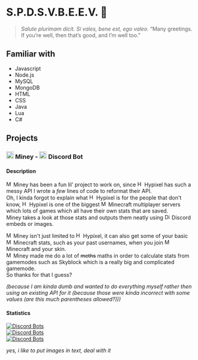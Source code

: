 # **S.P.D.S.V.B.E.E.V. 👋**

> *Salute plurimam dicit. Si vales, bene est, ego valeo.*
> “Many greetings. If you’re well, then that’s good, and I’m well too.”

## **Familiar with**

* Javascript
* Node.js
* MySQL
* MongoDB
* HTML
* CSS
* Java
* Lua
* C#

## Projects

### <img src="https://user-images.githubusercontent.com/63742759/115108337-3a684e80-9f70-11eb-8ddc-62b719ce14a2.png" alt="Miney" height="20ex"/> Miney - <img src="https://user-images.githubusercontent.com/63742759/115107675-ba8cb500-9f6c-11eb-9edd-666840421f55.png" alt="Discord" height="20ex"/> Discord Bot

#### Description
<img src="https://user-images.githubusercontent.com/63742759/115108337-3a684e80-9f70-11eb-8ddc-62b719ce14a2.png" alt="Miney" height="15ex"/> Miney has been a fun lil' project to work on, since <img src="https://user-images.githubusercontent.com/63742759/115108434-b8c4f080-9f70-11eb-88eb-b1b2dc412487.jpg" alt="Hypixel" height="15ex"/> Hypixel has such a messy API I wrote a *few* lines of code to reformat their API.<br> 
Oh, I kinda forgot to explain what <img src="https://user-images.githubusercontent.com/63742759/115108434-b8c4f080-9f70-11eb-88eb-b1b2dc412487.jpg" alt="Hypixel" height="15ex"/> Hypixel is for the people that don't know, <img src="https://user-images.githubusercontent.com/63742759/115108434-b8c4f080-9f70-11eb-88eb-b1b2dc412487.jpg" alt="Hypixel" height="15ex"/> Hypixel is one of the biggest <img src="https://user-images.githubusercontent.com/63742759/115108514-312bb180-9f71-11eb-92fa-8f2144b30cd9.png" alt="Minecraft" height="15ex"/> Minecraft multiplayer servers which lots of games which all have their own stats that are saved.<br>
Miney takes a look at those stats and outputs them neatly using <img src="https://user-images.githubusercontent.com/63742759/115107675-ba8cb500-9f6c-11eb-9edd-666840421f55.png" alt="Discord" height="15ex"/> Discord embeds or images. 

<img src="https://user-images.githubusercontent.com/63742759/115108337-3a684e80-9f70-11eb-8ddc-62b719ce14a2.png" alt="Miney" height="15ex"/> Miney isn't just limited to <img src="https://user-images.githubusercontent.com/63742759/115108434-b8c4f080-9f70-11eb-88eb-b1b2dc412487.jpg" alt="Hypixel" height="15ex"/> Hypixel, it can also get some of your basic <img src="https://user-images.githubusercontent.com/63742759/115108514-312bb180-9f71-11eb-92fa-8f2144b30cd9.png" alt="Minecraft" height="15ex"/> Minecraft stats, such as your past usernames, when you join <img src="https://user-images.githubusercontent.com/63742759/115108514-312bb180-9f71-11eb-92fa-8f2144b30cd9.png" alt="Minecraft" height="15ex"/> Minecraft and your skin.<br>
<img src="https://user-images.githubusercontent.com/63742759/115108337-3a684e80-9f70-11eb-8ddc-62b719ce14a2.png" alt="Miney" height="15ex"/> Miney made me do a lot of ~~meths~~ maths in order to calculate stats from gamemodes such as Skyblock which is a really big and complicated gamemode.<br>
So thanks for that I guess? 

*(because I am kinda dumb and wanted to do everything myself rather then using an existing API for it (because those were kinda incorrect with some values (are this much parentheses allowed?)))* 

#### Statistics
[![Discord Bots](https://top.gg/api/widget/status/780020541117038592.svg)](https://top.gg/bot/780020541117038592)<br>
[![Discord Bots](https://top.gg/api/widget/servers/780020541117038592.svg)](https://top.gg/bot/780020541117038592)<br>
[![Discord Bots](https://top.gg/api/widget/upvotes/780020541117038592.svg)](https://top.gg/bot/780020541117038592)<br>

*yes, i like to put images in text, deal with it*
